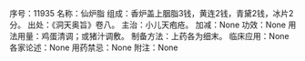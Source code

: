 序号：11935
名称：仙炉脂
组成：香炉盖上胭脂3钱，黄连2钱，青黛2钱，冰片2分。
出处：《洞天奥旨》卷八。
主治：小儿天疱疮。
加减：None
功效：None
用法用量：鸡蛋清调；或猪汁调敷。
制备方法：上药各为细末。
临床应用：None
各家论述：None
用药禁忌：None
附注：None
